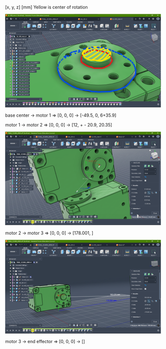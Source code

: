 [x, y, z] [mm]    Yellow is center of rotation

![1748975689486](image/README/1748975689486.png)

base center -> motor 1 => [0, 0, 0] -> [-49.5, 0, 6+35.9]

motor 1 -> motor 2 => [0, 0, 0] -> [12, + - 20.9, 20.35]

![1748976130627](image/README/1748976130627.png)

motor 2 -> motor 3 => [0, 0, 0] -> [178.001, ]

![1748976228913](image/README/1748976228913.png)

motor 3 -> end effector => [0, 0, 0] -> []
